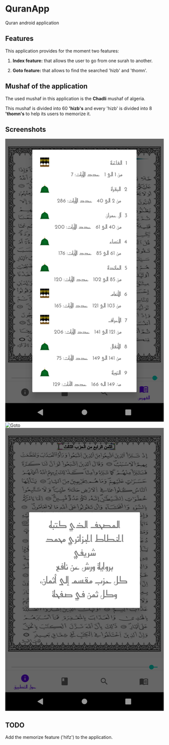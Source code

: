 # QuranApp
Quran android application

## Features

This application provides for the moment two features:

1. **Index feature:** that allows the user to go from one surah to another.

2. **Goto feature:** that allows to find the searched 'hizb' and 'thomn'.

## Mushaf of the application

The used mushaf in this application is the **Chadli** mushaf of algeria.

This mushaf is divided into 60 **'hizb's** and every 'hizb' is divided into 8 **'thomn's** to help its users to memorize it. 

## Screenshots
![Index](/screenshots/index_feature.png)
![Goto](/screenshots/images/goto_feature.png)
![About dialog](/screenshots/about_feature.png)


## TODO

Add the memorize feature ('hifz') to the application.
